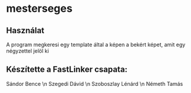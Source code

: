 # mesterseges
## Használat
A program megkeresi egy template által a képen a bekért képet, amit egy négyzettel jelöl ki

## Készítette a FastLinker csapata:
Sándor Bence \n
Szegedi Dávid \n
Szoboszlay Lénárd \n
Németh Tamás
